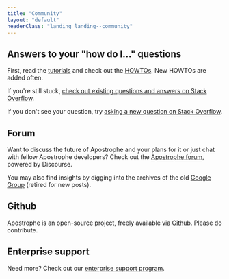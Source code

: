 ```yaml
---
title: "Community"
layout: "default"
headerClass: "landing landing--community"
---
```


## Answers to your "how do I..." questions

First, read the [tutorials](../docs/tutorials/index.html) and check out the [HOWTOs](../docs/tutorials/howtos/index.html). New HOWTOs are added often.

If you're still stuck, [check out existing questions and answers on Stack Overflow](http://stackoverflow.com/questions/tagged/apostrophe-cms).

If you don't see your question, try [asking a new question on Stack Overflow](http://stackoverflow.com/questions/ask?tags=apostrophe-cms).

## Forum

Want to discuss the future of Apostrophe and your plans for it or just chat with fellow Apostrophe developers? Check out the [Apostrophe forum](http://forum.apostrophenow.org), powered by Discourse.

You may also find insights by digging into the archives of the old [Google Group](https://groups.google.com/forum/#!forum/apostrophenow) (retired for new posts).

## Github

Apostrophe is an open-source project, freely available via [Github](https://github.com/punkave/apostrophe). Please do contribute.

## Enterprise support

Need more? Check out our [enterprise support program](../support/enterprise-support.html).
